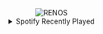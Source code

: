 <div align="center">
<picture>
    <source media="(prefers-color-scheme: dark)" srcset="https://i.ibb.co/sfTM6FX/output-gif.gif">
    <source media="(prefers-color-scheme: light)" srcset="https://i.ibb.co/sfTM6FX/output-gif.gif">
    <img alt="RENOS" src="https://i.ibb.co/sfTM6FX/output-gif.gif">
</picture>
<details>
<summary>Spotify Recently Played</summary>
<img src="https://spotify-recently-played-readme.vercel.app/api?user=31d6d6zerc5ct6kck32na2ozsqf4&unique=1&width=400" alt="Spotify" />
</details>
</div>

<!-- Image deletion URL: https://ibb.co/XQnv3zG/a358d64dff15624032378efbbfa10f66 -->